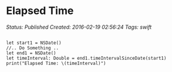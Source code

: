 # Elapsed Time

_Status: Published_
_Created: 2016-02-19 02:56:24_
_Tags: swift_

<code>
let start1 = NSDate()
//.. Do Something ..
let end1 = NSDate()
let timeInterval: Double = end1.timeIntervalSinceDate(start1)
print("Elapsed Time: \(timeInterval)")
</code>